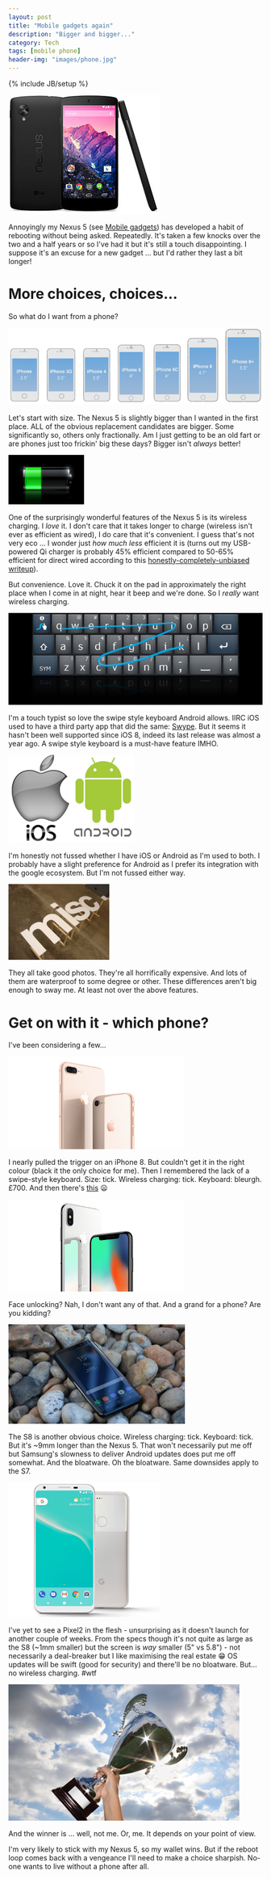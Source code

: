 ```yaml
---
layout: post
title: "Mobile gadgets again"
description: "Bigger and bigger..."
category: Tech
tags: [mobile phone]
header-img: "images/phone.jpg"
---
```

{% include JB/setup %}

<img src='/images/Nexus5.jpg'>

Annoyingly my Nexus 5 (see [Mobile gadgets](/Tech/2016/01/02/mobile-gadgets)) has developed a habit of rebooting without being asked.  Repeatedly.  It's taken a few knocks over the two and a half years or so I've had it but it's still a touch disappointing.  I suppose it's an excuse for a new gadget ... but I'd rather they last a bit longer!

# More choices, choices...

So what do I want from a phone?

<img src='/images/iPhone sizes.png'>

Let's start with size.  The Nexus 5 is slightly bigger than I wanted in the first place.  ALL of the obvious replacement candidates are bigger.  Some significantly so, others only fractionally.  Am I just getting to be an old fart or are phones just too frickin' big these days?  Bigger isn't _always_ better!

<img src='/images/charging.gif' width='150px'>

One of the surprisingly wonderful features of the Nexus 5 is its wireless charging.  I _love_ it.  I don't care that it takes longer to charge (wireless isn't ever as efficient as wired), I do care that it's convenient.  I guess that's not very eco ... I wonder just _how much less_ efficient it is (turns out my USB-powered Qi charger is probably 45% efficient compared to 50-65% efficient for direct wired according to this [honestly-completely-unbiased writeup](https://www.wirelesspowerconsortium.com/technology/why-not-a-wire-the-case-for-wireless-power.html)).

But convenience.  Love it.  Chuck it on the pad in approximately the right place when I come in at night, hear it beep and we're done.  So I _really_ want wireless charging.

<img src='/images/android-swype.jpg'>

I'm a touch typist so love the swipe style keyboard Android allows.  IIRC iOS used to have a third party app that did the same: [Swype](https://itunes.apple.com/gb/app/swype/id916365675?mt=8).  But it seems it hasn't been well supported since iOS 8, indeed its last release was almost a year ago.  A swipe style keyboard is a must-have feature IMHO.

<img src='/images/ios-vs-android.jpg' width='250px'>

I'm honestly not fussed whether I have iOS or Android as I'm used to both.  I probably have a slight preference for Android as I prefer its integration with the google ecosystem.  But I'm not fussed either way.

<img src='/images/misc.jpg' width='200px'>

They all take good photos.  They're all horrifically expensive.  And lots of them are waterproof to some degree or other.  These differences aren't big enough to sway me.  At least not over the above features.

# Get on with it - which phone?

I've been considering a few...

<img src='/images/iPhone8.jpg' width='350px'>

I nearly pulled the trigger on an iPhone 8.  But couldn't get it in the right colour (black it the only choice for me).  Then I remembered the lack of a swipe-style keyboard.  Size: tick.  Wireless charging: tick.  Keyboard: bleurgh.  £700.  And then there's [this](https://www.theverge.com/2017/10/6/16437790/iphone-8-swollen-battery-issue-apple-investigating) :frowning:

<img src='/images/iPhoneX.jpg' width='350px'>

Face unlocking?  Nah, I don't want any of that.  And a grand for a phone?  Are you kidding?

<img src='/images/GalaxyS8.jpg' width='350px'>

The S8 is another obvious choice.  Wireless charging: tick.  Keyboard: tick.  But it's ~9mm longer than the Nexus 5.  That won't necessarily put me off but Samsung's slowness to deliver Android updates does put me off somewhat.  And the bloatware.  Oh the bloatware.  Same downsides apply to the S7.

<img src='/images/Pixel2.png' width='300px'>

I've yet to see a Pixel2 in the flesh - unsurprising as it doesn't launch for another couple of weeks.  From the specs though it's not quite as large as the S8 (~1mm smaller) but the screen is _way_ smaller (5" vs 5.8") - not necessarily a deal-breaker but I like maximising the real estate :grin:  OS updates will be swift (good for security) and there'll be no bloatware.  But... no wireless charging.  #wtf

<img src='/images/winner.jpg'>

And the winner is ... well, not me.  Or, me.  It depends on your point of view.

I'm very likely to stick with my Nexus 5, so my wallet wins.  But if the reboot loop comes back with a vengeance I'll need to make a choice sharpish.  No-one wants to live without a phone after all.